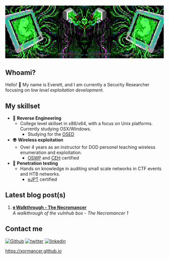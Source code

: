 ![header](https://github.com/OVERBYTEME/OVERBYTEME/blob/main/the_void.png)

## Whoami?

Hello! 🖖 My name is Everett, and I am currently a Security Researcher focusing on _low level exploitation development_.

## My skillset

- 🧬 **Reverse Engineering**
  -  College level skillset in x86/x64, with a focus on Unix platforms. Currently studying OSX/Windows. 
      - Studying for the [OSED](https://www.offsec.com/courses/exp-301/)
- 👽 **Wireless exploitation**
  -  Over 4 years as an instructor for DOD personel teaching wireless enumeration and exploitation.
      -  [OSWP](https://www.offsec.com/courses/pen-210/) and [CEH](https://www.eccouncil.org/train-certify/certified-ethical-hacker-ceh/) certified
- 👾 **Penetration testing**
  -  Hands on knowledge in auditing small scale networks in CTF events and HTB networks.
      -  [eJPT](https://ine.com/learning/certifications/internal/elearnsecurity-junior-penetration-tester-cert) certified

## Latest blog post(s)

1. **[💀 Walkthrough - The Necromancer](https://xormancer.github.io/posts/necromancer1/)** <br> *A walkthrough of the vulnhub box - The Necromancer 1*

## Contact me

[<img alt="Github" src="https://img.shields.io/badge/GitHub-%2312100E.svg?&style=for-the-badge&logo=Github&logoColor=white" />](https://github.com/OVERBYTEME) 
[<img alt="twitter" src="https://img.shields.io/badge/twitter-%231DA1F2.svg?&style=for-the-badge&logo=twitter&logoColor=white" />](https://twitter.com/OVERBYTEME) 
[<img alt="linkedin" src="https://img.shields.io/badge/linkedin-%230077B5.svg?&style=for-the-badge&logo=linkedin&logoColor=white" />](https://www.linkedin.com/in/ev-platt-iii/) 

<!---
Unused ATM
[<img alt="youtube" src="https://img.shields.io/badge/YouTube-FF0000?style=for-the-badge&logo=youtube&logoColor=white" />](https://www.youtube.com/channel/UCVyTG4sCw-rOvB9oHkzZD1w)
-->
https://xormancer.github.io

